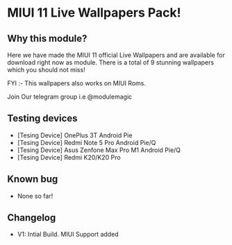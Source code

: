 # MIUI 11 Live Wallpapers Pack!

## Why this module? ##
Here we have made the MIUI 11 official Live Wallpapers and are available for download right now as module. There is a total of 9 stunning wallpapers which you should not miss! 

FYI :- This wallpapers also works on MIUI Roms.

Join Our telegram group i.e @modulemagic

## Testing devices ##
* [Tesing Device] OnePlus 3T Android Pie
* [Tesing Device] Redmi Note 5 Pro Android Pie/Q
* [Tesing Device] Asus Zenfone Max Pro M1 Android Pie/Q
* [Tesing Device] Redmi K20/K20 Pro 

## Known bug ##
* None so far!

## Changelog ##
* V1: Intial Build. MIUI Support added
